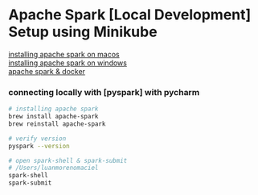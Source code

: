 # Apache Spark [Local Development] Setup using Minikube

[installing apache spark on macos](https://notadatascientist.com/install-spark-on-macos/)  
[installing apache spark on windows](https://phoenixnap.com/kb/install-spark-on-windows-10)    
[apache spark & docker](https://towardsdatascience.com/spark-and-docker-your-spark-development-cycle-just-got-10x-faster-f41ed50c67fd)  

### connecting locally with [pyspark] with pycharm
```sh
# installing apache spark
brew install apache-spark
brew reinstall apache-spark

# verify version
pyspark --version

# open spark-shell & spark-submit
# /Users/luanmorenomaciel
spark-shell
spark-submit
```